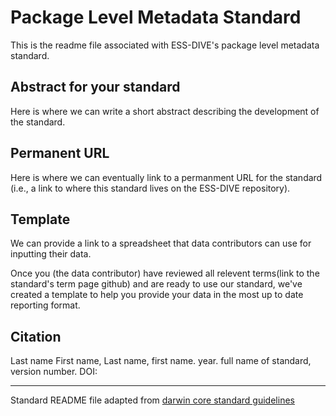 # Package Level Metadata Standard
This is the readme file associated with ESS-DIVE's package level metadata standard.

## Abstract for your standard
Here is where we can write a short abstract describing the development of the standard.

## Permanent URL
Here is where we can eventually link to a permanment URL for the standard (i.e., a link to where this standard lives on the ESS-DIVE repository).

## Template
We can provide a link to a spreadsheet that data contributors can use for inputting their data.

Once you (the data contributor) have reviewed all relevent terms(link to the standard's term page github) and are ready to use our standard, we've created a template to help you provide your data in the most up to date reporting format.

## Citation
Last name First name, Last name, first name. year. full name of standard, version number. DOI: 

____
Standard README file adapted from [darwin core standard guidelines](https://github.com/tdwg/infrastructure/blob/master/migration/guidelines-for-standard-repositories.md)
